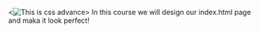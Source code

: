 <![This is css advance](https://ps.w.org/yellow-pencil-visual-theme-customizer/assets/screenshot-11.png?rev=2046096)>
In this course we will design our index.html page and maka it look perfect!